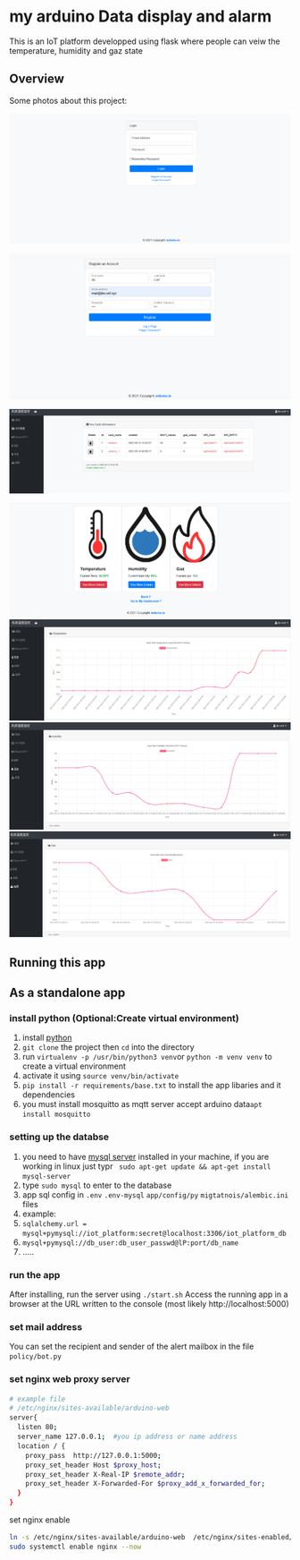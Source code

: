 # my arduino Data display and alarm

This is an IoT platform developped using flask where people can veiw the temperature, humidity and gaz state

## Overview

Some photos about this project:

![login](/images/login.png)

![regsiter](/images/register.png)

![cards_edit](/images/cards_edit.png)

![card_data](/images/card_data.png)
![DHT11](/images/DHT11.png)
![Humidity](/images/Humidity.png)
![Gaz](/images/Gaz.png)

## Running this app


## As a standalone app
### install python (Optional:Create virtual environment)
1. install [python](https://www.python.org/)
2. `git clone` the project then `cd` into the directory
3. run `virtualenv -p /usr/bin/python3 venv`or `python -m venv venv` to create a virtual environment
4. activate it using `source venv/bin/activate`
5. `pip install -r requirements/base.txt` to install the app libaries and it dependencies
6. you must install mosquitto as mqtt server accept arduino data`apt install mosquitto`

### setting up the databse 

1. you need to have [mysql server](https://www.mysql.com/) installed in your machine, if you are working in linux just typr ` sudo apt-get update && apt-get install mysql-server`
2. type `sudo mysql` to enter to the database
3. app sql config in `.env` `.env-mysql` `app/config/py` `migtatnois/alembic.ini` files
4. example:
5. `sqlalchemy.url = mysql+pymysql://iot_platform:secret@localhost:3306/iot_platform_db`
6. `mysql+pymysql://db_user:db_user_passwd@lP:port/db_name`
7. .....

### run the app

After installing, run the server using `./start.sh`
Access the running app in a browser at the URL written to the console (most likely http://localhost:5000)

### set mail address
You can set the recipient and sender of the alert mailbox in the file `policy/bot.py`

### set nginx web proxy server 
``` bash
# example file
# /etc/nginx/sites-available/arduino-web 
server{
  listen 80;
  server_name 127.0.0.1;  #you ip address or name address
  location / {
    proxy_pass  http://127.0.0.1:5000;
    proxy_set_header Host $proxy_host;
    proxy_set_header X-Real-IP $remote_addr;
    proxy_set_header X-Forwarded-For $proxy_add_x_forwarded_for;
  }
}
```

set nginx enable
``` bash
ln -s /etc/nginx/sites-available/arduino-web  /etc/nginx/sites-enabled/
sudo systemctl enable nginx --now
```
